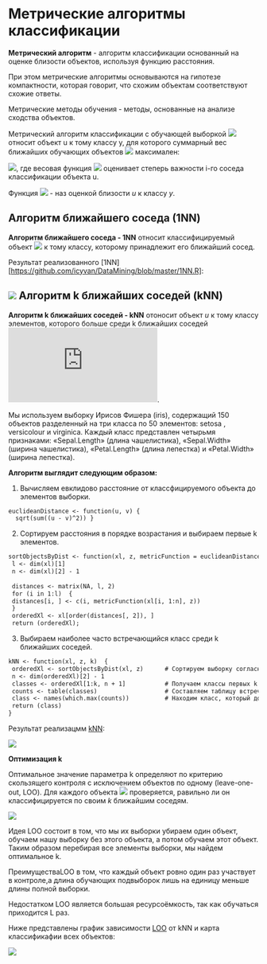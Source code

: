 # Метрические алгоритмы классификации

**Метрический алгоритм** - алгоритм классификации основанный на оценке близости объектов, используя функцию расстояния. 

При этом метрические алгоритмы основываются на гипотезе компактности, которая говорит, что схожим объектам соответствуют схожие ответы.

Метрические методы обучения - методы, основанные на анализе сходства объектов.

 Метрический алгоритм классификации с обучающей выборкой ![](https://latex.codecogs.com/gif.latex?X^l)  относит объект u к тому классу y, для которого суммарный вес ближайших обучающих объектов ![](https://latex.codecogs.com/gif.latex?W_y(u,X^l)) максимален:
 
![](https://latex.codecogs.com/gif.latex?a(u;X^l)=arg&space;\max_{y\epsilon&space;Y}W_y(u,X^l)),
где весовая функция ![](https://latex.codecogs.com/gif.latex?\omega&space;(i,u)) оценивает степерь важности i-го соседа классификации объекта u.

Функция ![](https://latex.codecogs.com/gif.latex?W_y(u,X^l)) - наз оценкой близости *u* к классу *y*.

Алгоритм ближайшего соседа (1NN)
---------------- 
**Алгоритм ближайшего соседа - 1NN** относит классифицируемый объект ![](https://latex.codecogs.com/gif.latex?u\theta&space;X^l) к тому классу, которому принадлежит его ближайший сосед.

Результат реализованного [1NN][https://github.com/icyvan/DataMining/blob/master/1NN.R]:

![](https://github.com/icyvan/DataMining/blob/master/images/1NN_1.png)
Алгоритм k ближайших соседей (kNN)
---------------- 
 
**Алгоритм k ближайших соседей - kNN** отоносит объект *u* к тому классу элементов, которого больше среди k ближайших соседей ![](https://latex.codecogs.com/gif.latex?x_u).

Мы используем выборку Ирисов Фишера (iris), содержащий 150 объектов разделенный на три класса по 50 элементов: setosa , versicolour и virginica. Каждый класс представлен четырьмя признаками: «Sepal.Length» (длина чашелистика), «Sepal.Width» (ширина чашелистика), «Petal.Length» (длина лепестка) и «Petal.Width» (ширина лепестка).

**Алгоритм выглядит следующим образом:**

1. Вычисляем евклидово расстояние от классфицируемого объекта до элементов выборки.

```diff
euclideanDistance <- function(u, v) {
  sqrt(sum((u - v)^2)) }
```

2. Сортируем расстояния в порядке возрастания и выбираем первые k элементов.
```diff
sortObjectsByDist <- function(xl, z, metricFunction = euclideanDistance) {       # Сортируем объекты согласно 
 l <- dim(xl)[1]                                                                 # расстояния до объекта z
 n <- dim(xl)[2] - 1
 
 distances <- matrix(NA, l, 2)                                                   # Создаём матрицу расстояний
 for (i in 1:l)  {
 distances[i, ] <- c(i, metricFunction(xl[i, 1:n], z))
 }
 orderedXl <- xl[order(distances[, 2]), ]                                        # Сортируем
 return (orderedXl);
```

3. Выбираем наиболее часто встречающийся класс среди k ближайших соседей.

```diff
kNN <- function(xl, z, k)  { 
 orderedXl <- sortObjectsByDist(xl, z)      # Сортируем выборку согласно классифицируемого объекта
 n <- dim(orderedXl)[2] - 1
 classes <- orderedXl[1:k, n + 1]           # Получаем классы первых k соседей
 counts <- table(classes)                   # Составляем таблицу встречаемости каждого класса
 class <- names(which.max(counts))          # Находим класс, который доминирует среди первых k соседей
 return (class)
}
```
Результат реализацмм [kNN](https://github.com/icyvan/DataMining/blob/master/kNN.R):

![](https://github.com/icyvan/DataMining/blob/master/images/kNN2.png)

**Оптимизация k**

Оптимальное значение параметра k определяют по критерию скользящего контроля с исключением объектов по одному (leave-one-out, LOO). Для каждого объекта ![](https://latex.codecogs.com/gif.latex?x_i&space;\epsilon&space;X^l) проверяется, равильно ли он классифицируется по своим *k* ближайшим соседям.

![](https://latex.codecogs.com/gif.latex?LOO(\mu&space;,&space;X^l)&space;=&space;1/l&space;\sum_{i=1}^{l}&space;Q&space;(\mu&space;(X^l/{x_i}),&space;{x_i}))

Идея LOO состоит в том, что мы их выборки убираем один объект, обучаем нашу выборку без этого объекта, а потом обучаем этот объект. Таким образом перебирая все элементы выборки, мы найдем оптимальное k.

ПреимуществаLOO в том, что каждый объект ровно один раз участвует в контроле,а длина обучающих подвыборок лишь на единицу меньше длины полной выборки.

Недостатком LOO является большая ресурсоёмкость, так как обучаться приходится L раз.

Ниже представлены график зависимости [LOO](https://github.com/icyvan/DataMining/blob/master/kNN_LOO.r) от kNN и карта классификафии всех объектов:

![](https://github.com/icyvan/DataMining/blob/master/images/loo_knn.png)
